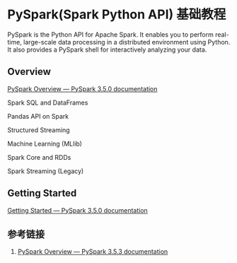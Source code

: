 # PySpark(Spark Python API) 基础教程

PySpark is the Python API for Apache Spark. It enables you to perform real-time, large-scale data processing in a distributed environment using Python. It also provides a PySpark shell for interactively analyzing your data.

## Overview

[PySpark Overview — PySpark 3.5.0 documentation](https://spark.apache.org/docs/latest/api/python/index.html)

Spark SQL and DataFrames

Pandas API on Spark

Structured Streaming

Machine Learning (MLlib)

Spark Core and RDDs

Spark Streaming (Legacy)

## Getting Started

[Getting Started — PySpark 3.5.0 documentation](https://spark.apache.org/docs/latest/api/python/getting_started/index.html)

## 参考链接

1. [PySpark Overview — PySpark 3.5.3 documentation](https://spark.apache.org/docs/latest/api/python/index.html)